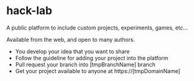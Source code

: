 # hack-lab
A public platform to include custom projects, experiments, games, etc...

Available from the web, and open to many authors.

- You develop your idea that you want to share
- Follow the guideline for adding your project into the platform
- Pull request your branch into [tmpBranchName] branch
- Get your project available to anyone at https://[tmpDomainName]
